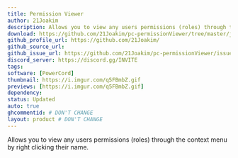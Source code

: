 ```yaml
---
title: Permission Viewer
author: 21Joakim
description: Allows you to view any users permissions (roles) through the context menu by right clicking their name.
download: https://github.com/21Joakim/pc-permissionViewer/tree/master/jockie-permissionViewer
github_profile_url: https://github.com/21Joakim/
github_source_url:
github_issue_url: https://github.com/21Joakim/pc-permissionViewer/issues
discord_server: https://discord.gg/INVITE
tags:
software: [PowerCord]
thumbnail: https://i.imgur.com/q5FBmbZ.gif
previews: [https://i.imgur.com/q5FBmbZ.gif]
dependency:
status: Updated
auto: true
ghcommentid: # DON'T CHANGE
layout: product # DON'T CHANGE
---
```

Allows you to view any users permissions (roles) through the context menu by right clicking their name.